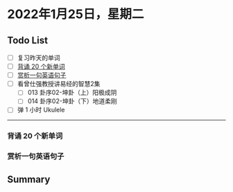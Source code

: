 # 2022年1月25日，星期二
## Todo List

- [ ] 复习昨天的单词
- [ ] [背诵 20 个新单词](#背诵-20-个新单词)
- [ ] [赏析一句英语句子](#赏析一句英语句子)
- [ ] 看曾仕强教授讲易经的智慧2集
  - [ ] 013 卦序02-坤卦（上）阳极成阴
  - [ ] 014 卦序02-坤卦（下）地道柔刚
- [ ] 弹 1 小时 Ukulele
--------

### 背诵 20 个新单词
### 赏析一句英语句子
## Summary
